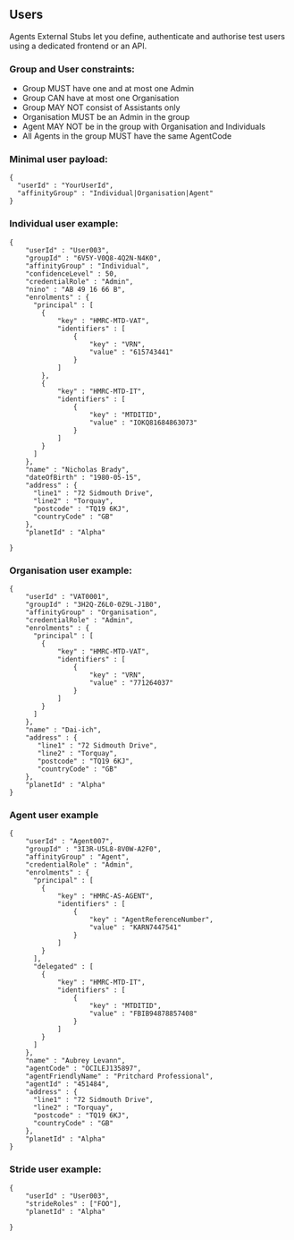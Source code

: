 ## Users

Agents External Stubs let you define, authenticate and authorise test users using a dedicated frontend or an API.

### Group and User constraints:

- Group MUST have one and at most one Admin
- Group CAN have at most one Organisation
- Group MAY NOT consist of Assistants only
- Organisation MUST be an Admin in the group
- Agent MAY NOT be in the group with Organisation and Individuals
- All Agents in the group MUST have the same AgentCode

### Minimal user payload:

    { 
      "userId" : "YourUserId", 
      "affinityGroup" : "Individual|Organisation|Agent" 
    }

### Individual user example:

    {
        "userId" : "User003",
        "groupId" : "6V5Y-V0Q8-4Q2N-N4K0",
        "affinityGroup" : "Individual",
        "confidenceLevel" : 50,
        "credentialRole" : "Admin",
        "nino" : "AB 49 16 66 B",
        "enrolments" : {
          "principal" : [ 
            {
                "key" : "HMRC-MTD-VAT",
                "identifiers" : [ 
                    {
                        "key" : "VRN",
                        "value" : "615743441"
                    }
                ]
            }, 
            {
                "key" : "HMRC-MTD-IT",
                "identifiers" : [ 
                    {
                        "key" : "MTDITID",
                        "value" : "IOKQ81684863073"
                    }
                ]
            }
          ]
        },
        "name" : "Nicholas Brady",
        "dateOfBirth" : "1980-05-15",
        "address" : {
          "line1" : "72 Sidmouth Drive",
          "line2" : "Torquay",
          "postcode" : "TQ19 6KJ",
          "countryCode" : "GB"
        },
        "planetId" : "Alpha"
      
    }
    
### Organisation user example:

    {
        "userId" : "VAT0001",
        "groupId" : "3H2Q-Z6L0-0Z9L-J1B0",
        "affinityGroup" : "Organisation",
        "credentialRole" : "Admin",
        "enrolments" : {
          "principal" : [ 
            {
                "key" : "HMRC-MTD-VAT",
                "identifiers" : [ 
                    {
                        "key" : "VRN",
                        "value" : "771264037"
                    }
                ]
            }
          ]
        },
        "name" : "Dai-ich",
        "address" : {
           "line1" : "72 Sidmouth Drive",
           "line2" : "Torquay",
           "postcode" : "TQ19 6KJ",
           "countryCode" : "GB"
        },
        "planetId" : "Alpha"
    }
    
### Agent user example
    
    {
        "userId" : "Agent007",
        "groupId" : "3I3R-U5L8-8V0W-A2F0",
        "affinityGroup" : "Agent",
        "credentialRole" : "Admin",
        "enrolments" : {
          "principal" : [ 
            {
                "key" : "HMRC-AS-AGENT",
                "identifiers" : [ 
                    {
                        "key" : "AgentReferenceNumber",
                        "value" : "KARN7447541"
                    }
                ]
            }
          ],
          "delegated" : [ 
            {
                "key" : "HMRC-MTD-IT",
                "identifiers" : [ 
                    {
                        "key" : "MTDITID",
                        "value" : "FBIB94878857408"
                    }
                ]
            }
          ]
        },
        "name" : "Aubrey Levann",
        "agentCode" : "OCILEJ135897",
        "agentFriendlyName" : "Pritchard Professional",
        "agentId" : "451484",
        "address" : {
          "line1" : "72 Sidmouth Drive",
          "line2" : "Torquay",
          "postcode" : "TQ19 6KJ",
          "countryCode" : "GB"
        },
        "planetId" : "Alpha"
    }
    
### Stride user example:
    
    {
        "userId" : "User003",
        "strideRoles" : ["FOO"],
        "planetId" : "Alpha"
      
    }
